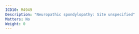 ```yaml
---
ICD10: M4949
Description: "Neuropathic spondylopathy: Site unspecified"
Matters: No
Weight: 0
---
```

